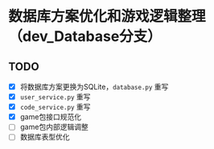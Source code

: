 # 数据库方案优化和游戏逻辑整理（dev_Database分支）

## TODO

- [x] 将数据库方案更换为SQLite，`database.py` 重写
- [x] `user_service.py` 重写
- [x] `code_service.py` 重写
- [x] game包接口规范化
- [ ] game包内部逻辑调整
- [ ] 数据库表型优化
